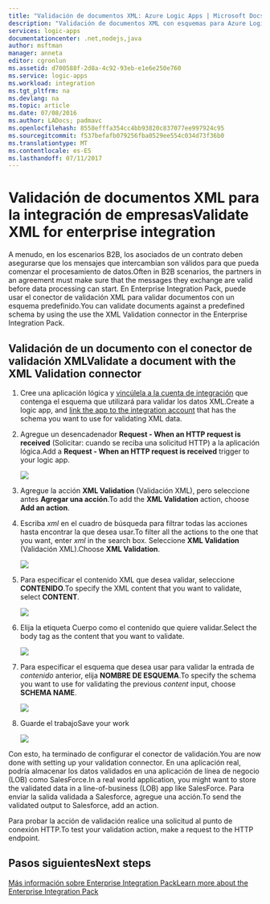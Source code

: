 ```yaml
---
title: "Validación de documentos XML: Azure Logic Apps | Microsoft Docs"
description: "Validación de documentos XML con esquemas para Azure Logic Apps y escenarios B2B mediante Enterprise Integration Pack"
services: logic-apps
documentationcenter: .net,nodejs,java
author: msftman
manager: anneta
editor: cgronlun
ms.assetid: d700588f-2d8a-4c92-93eb-e1e6e250e760
ms.service: logic-apps
ms.workload: integration
ms.tgt_pltfrm: na
ms.devlang: na
ms.topic: article
ms.date: 07/08/2016
ms.author: LADocs; padmavc
ms.openlocfilehash: 8558efffa354cc4bb93820c837077ee997924c95
ms.sourcegitcommit: f537befafb079256fba0529ee554c034d73f36b0
ms.translationtype: MT
ms.contentlocale: es-ES
ms.lasthandoff: 07/11/2017
---
```

# <a name="validate-xml-for-enterprise-integration"></a><span data-ttu-id="02da0-103">Validación de documentos XML para la integración de empresas</span><span class="sxs-lookup"><span data-stu-id="02da0-103">Validate XML for enterprise integration</span></span>

<span data-ttu-id="02da0-104">A menudo, en los escenarios B2B, los asociados de un contrato deben asegurarse que los mensajes que intercambian son válidos para que pueda comenzar el procesamiento de datos.</span><span class="sxs-lookup"><span data-stu-id="02da0-104">Often in B2B scenarios, the partners in an agreement must make sure that the messages they exchange are valid before data processing can start.</span></span> <span data-ttu-id="02da0-105">En Enterprise Integration Pack, puede usar el conector de validación XML para validar documentos con un esquema predefinido.</span><span class="sxs-lookup"><span data-stu-id="02da0-105">You can validate documents against a predefined schema by using the use the XML Validation connector in the Enterprise Integration Pack.</span></span>

## <a name="validate-a-document-with-the-xml-validation-connector"></a><span data-ttu-id="02da0-106">Validación de un documento con el conector de validación XML</span><span class="sxs-lookup"><span data-stu-id="02da0-106">Validate a document with the XML Validation connector</span></span>

1. <span data-ttu-id="02da0-107">Cree una aplicación lógica y [vincúlela a la cuenta de integración](../logic-apps/logic-apps-enterprise-integration-accounts.md "Aprenda a vincular una cuenta de integración a una aplicación lógica") que contenga el esquema que utilizará para validar los datos XML.</span><span class="sxs-lookup"><span data-stu-id="02da0-107">Create a logic app, and [link the app to the integration account](../logic-apps/logic-apps-enterprise-integration-accounts.md "Learn to link an integration account to a Logic app") that has the schema you want to use for validating XML data.</span></span>

2. <span data-ttu-id="02da0-108">Agregue un desencadenador **Request - When an HTTP request is received** (Solicitar: cuando se reciba una solicitud HTTP) a la aplicación lógica.</span><span class="sxs-lookup"><span data-stu-id="02da0-108">Add a **Request - When an HTTP request is received** trigger to your logic app.</span></span>

    ![](./media/logic-apps-enterprise-integration-xml/xml-1.png)

3. <span data-ttu-id="02da0-109">Agregue la acción **XML Validation** (Validación XML), pero seleccione antes **Agregar una acción**.</span><span class="sxs-lookup"><span data-stu-id="02da0-109">To add the **XML Validation** action, choose **Add an action**.</span></span>

4. <span data-ttu-id="02da0-110">Escriba *xml* en el cuadro de búsqueda para filtrar todas las acciones hasta encontrar la que desea usar.</span><span class="sxs-lookup"><span data-stu-id="02da0-110">To filter all the actions to the one that you want, enter *xml* in the search box.</span></span> <span data-ttu-id="02da0-111">Seleccione **XML Validation** (Validación XML).</span><span class="sxs-lookup"><span data-stu-id="02da0-111">Choose **XML Validation**.</span></span>

    ![](./media/logic-apps-enterprise-integration-xml/xml-2.png)

5. <span data-ttu-id="02da0-112">Para especificar el contenido XML que desea validar, seleccione **CONTENIDO**.</span><span class="sxs-lookup"><span data-stu-id="02da0-112">To specify the XML content that you want to validate, select **CONTENT**.</span></span>

    ![](./media/logic-apps-enterprise-integration-xml/xml-1-5.png)

6. <span data-ttu-id="02da0-113">Elija la etiqueta Cuerpo como el contenido que quiere validar.</span><span class="sxs-lookup"><span data-stu-id="02da0-113">Select the body tag as the content that you want to validate.</span></span>

    ![](./media/logic-apps-enterprise-integration-xml/xml-3.png)

7. <span data-ttu-id="02da0-114">Para especificar el esquema que desea usar para validar la entrada de *contenido* anterior, elija **NOMBRE DE ESQUEMA**.</span><span class="sxs-lookup"><span data-stu-id="02da0-114">To specify the schema you want to use for validating the previous *content* input, choose **SCHEMA NAME**.</span></span>

    ![](./media/logic-apps-enterprise-integration-xml/xml-4.png)

8. <span data-ttu-id="02da0-115">Guarde el trabajo</span><span class="sxs-lookup"><span data-stu-id="02da0-115">Save your work</span></span>  

    ![](./media/logic-apps-enterprise-integration-xml/xml-5.png)

<span data-ttu-id="02da0-116">Con esto, ha terminado de configurar el conector de validación.</span><span class="sxs-lookup"><span data-stu-id="02da0-116">You are now done with setting up your validation connector.</span></span> <span data-ttu-id="02da0-117">En una aplicación real, podría almacenar los datos validados en una aplicación de línea de negocio (LOB) como SalesForce.</span><span class="sxs-lookup"><span data-stu-id="02da0-117">In a real world application, you might want to store the validated data in a line-of-business (LOB) app like SalesForce.</span></span> <span data-ttu-id="02da0-118">Para enviar la salida validada a Salesforce, agregue una acción.</span><span class="sxs-lookup"><span data-stu-id="02da0-118">To send the validated output to Salesforce, add an action.</span></span>

<span data-ttu-id="02da0-119">Para probar la acción de validación realice una solicitud al punto de conexión HTTP.</span><span class="sxs-lookup"><span data-stu-id="02da0-119">To test your validation action, make a request to the HTTP endpoint.</span></span>

## <a name="next-steps"></a><span data-ttu-id="02da0-120">Pasos siguientes</span><span class="sxs-lookup"><span data-stu-id="02da0-120">Next steps</span></span>
[<span data-ttu-id="02da0-121">Más información sobre Enterprise Integration Pack</span><span class="sxs-lookup"><span data-stu-id="02da0-121">Learn more about the Enterprise Integration Pack</span></span>](../logic-apps/logic-apps-enterprise-integration-overview.md "Información sobre Enterprise Integration Pack")   

